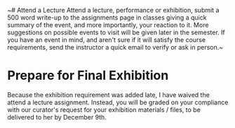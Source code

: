 ~# Attend a Lecture
Attend a lecture, performance or exhibition, submit a 500 word write-up to the assignments page in classes giving a quick summary of the event, and more importantly, your reaction to it. 
More suggestions on possible events to visit will be given later in the semester. 
If you have an event in mind, and aren't sure if it will satisfy the course requirements, send the instructor a quick email to verify or ask in person.~

# Prepare for Final Exhibition

Because the exhibition requirement was added late, I have waived the attend a lecture assignment. Instead, you will be graded on your compliance with our curator's request for your exhibition materials / files, to be delivered to her by December 9th. 
